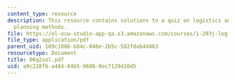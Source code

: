 ```yaml
---
content_type: resource
description: This resource contains solutions to a quiz on logistics and transportation
  planning methods.
file: https://ol-ocw-studio-app-qa.s3.amazonaws.com/courses/1-203j-logistical-and-transportation-planning-methods-fall-2006/a9c228f6a48484b596060ec7129d10d5_06q2sol.pdf
file_type: application/pdf
parent_uid: 189c1886-b84c-046e-2b5c-582fdab4d463
resourcetype: Document
title: 06q2sol.pdf
uid: a9c228f6-a484-84b5-9606-0ec7129d10d5
---
```

